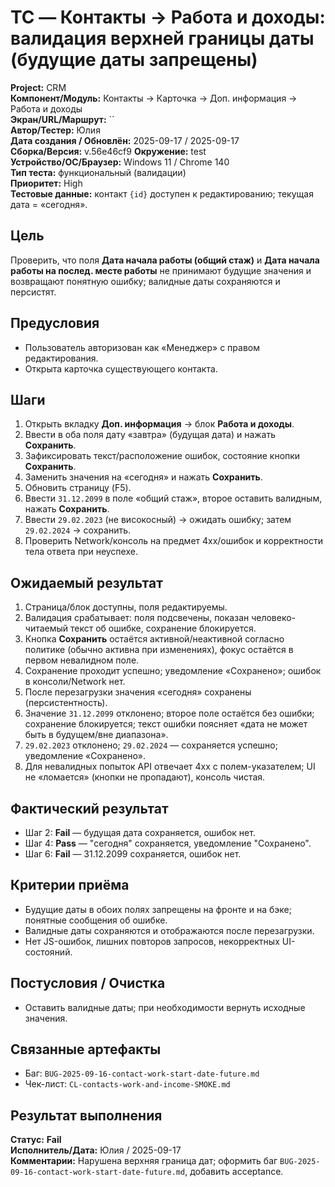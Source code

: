 # TC — Контакты → Работа и доходы: валидация верхней границы даты (будущие даты запрещены)

**Project:** CRM  
**Компонент/Модуль:** Контакты → Карточка → Доп. информация → Работа и доходы  
**Экран/URL/Маршрут:** ``  
**Автор/Тестер:** Юлия  
**Дата создания / Обновлён:** 2025-09-17 / 2025-09-17  
**Сборка/Версия:** v.56e46cf9
**Окружение:** test  
**Устройство/ОС/Браузер:** Windows 11 / Chrome 140  
**Тип теста:** функциональный (валидации)  
**Приоритет:** High  
**Тестовые данные:** контакт `{id}` доступен к редактированию; текущая дата = «сегодня».

## Цель
Проверить, что поля **Дата начала работы (общий стаж)** и **Дата начала работы на послед. месте работы** не принимают будущие значения и возвращают понятную ошибку; валидные даты сохраняются и персистят.

## Предусловия
- Пользователь авторизован как «Менеджер» с правом редактирования.
- Открыта карточка существующего контакта.

## Шаги
1. Открыть вкладку **Доп. информация** → блок **Работа и доходы**.  
2. Ввести в оба поля дату «завтра» (будущая дата) и нажать **Сохранить**.  
3. Зафиксировать текст/расположение ошибок, состояние кнопки **Сохранить**.  
4. Заменить значения на «сегодня» и нажать **Сохранить**.  
5. Обновить страницу (F5).  
6. Ввести `31.12.2099` в поле «общий стаж», второе оставить валидным, нажать **Сохранить**.  
7. Ввести `29.02.2023` (не високосный) → ожидать ошибку; затем `29.02.2024` → сохранить.  
8. Проверить Network/консоль на предмет 4xx/ошибок и корректности тела ответа при неуспехе.

## Ожидаемый результат 
1. Страница/блок доступны, поля редактируемы.  
2. Валидация срабатывает: поля подсвечены, показан человеко-читаемый текст об ошибке, сохранение блокируется.  
3. Кнопка **Сохранить** остаётся активной/неактивной согласно политике (обычно активна при изменениях), фокус остаётся в первом невалидном поле.  
4. Сохранение проходит успешно; уведомление «Сохранено»; ошибок в консоли/Network нет.  
5. После перезагрузки значения «сегодня» сохранены (персистентность).  
6. Значение `31.12.2099` отклонено; второе поле остаётся без ошибки; сохранение блокируется; текст ошибки поясняет «дата не может быть в будущем/вне диапазона».  
7. `29.02.2023` отклонено; `29.02.2024` — сохраняется успешно; уведомление «Сохранено».  
8. Для невалидных попыток API отвечает 4xx с полем-указателем; UI не «ломается» (кнопки не пропадают), консоль чистая.

## Фактический результат
- Шаг 2: **Fail** — будущая дата сохраняется, ошибок нет.
- Шаг 4: **Pass** — "сегодня" сохраняется, уведомление "Сохранено".
- Шаг 6: **Fail** — 31.12.2099 сохраняется, ошибок нет.

## Критерии приёма
- Будущие даты в обоих полях запрещены на фронте и на бэке; понятные сообщения об ошибке.  
- Валидные даты сохраняются и отображаются после перезагрузки.  
- Нет JS-ошибок, лишних повторов запросов, некорректных UI-состояний.

## Постусловия / Очистка
- Оставить валидные даты; при необходимости вернуть исходные значения.

## Связанные артефакты
- Баг: `BUG-2025-09-16-contact-work-start-date-future.md`
- Чек-лист: `CL-contacts-work-and-income-SMOKE.md`

## Результат выполнения
**Статус:** **Fail**  
**Исполнитель/Дата:** Юлия / 2025-09-17  
**Комментарии:** Нарушена верхняя граница дат; оформить баг `BUG-2025-09-16-contact-work-start-date-future.md`, добавить acceptance.

